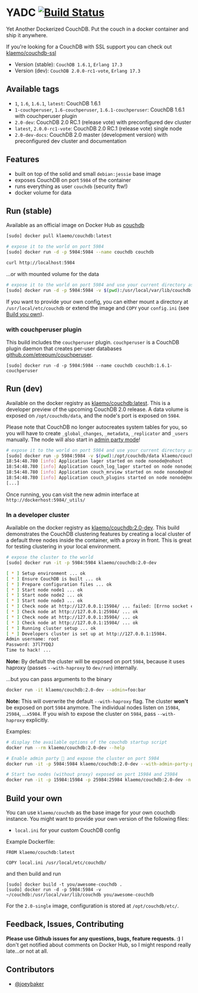 YADC [![Build Status](https://travis-ci.org/klaemo/docker-couchdb.svg?branch=master)](https://travis-ci.org/klaemo/docker-couchdb)
===

Yet Another Dockerized CouchDB.
Put the couch in a docker container and ship it anywhere.

If you're looking for a CouchDB with SSL support you can check out [klaemo/couchdb-ssl](https://index.docker.io/u/klaemo/couchdb-ssl/)

- Version (stable): `CouchDB 1.6.1`, `Erlang 17.3`
- Version (dev): `CouchDB 2.0.0-rc1-vote`, `Erlang 17.3`

## Available tags

- `1`, `1.6`, `1.6.1`, `latest`: CouchDB 1.6.1
- `1-couchperuser`, `1.6-couchperuser`, `1.6.1-couchperuser`: CouchDB 1.6.1 with couchperuser plugin
- `2.0-dev`: CouchDB 2.0 RC.1 (release vote) with preconfigured dev cluster
- `latest`, `2.0.0-rc1-vote`: CouchDB 2.0 RC.1 (release vote) single node
- `2.0-dev-docs`: CouchDB 2.0 master (development version) with preconfigured dev cluster and documentation

## Features

* built on top of the solid and small `debian:jessie` base image
* exposes CouchDB on port `5984` of the container
* runs everything as user `couchdb` (security ftw!)
* docker volume for data

## Run (stable)

Available as an official image on Docker Hub as [couchdb](https://hub.docker.com/_/couchdb/)

```bash
[sudo] docker pull klaemo/couchdb:latest

# expose it to the world on port 5984
[sudo] docker run -d -p 5984:5984 --name couchdb couchdb

curl http://localhost:5984
```

...or with mounted volume for the data

```bash
# expose it to the world on port 5984 and use your current directory as the CouchDB Database directory
[sudo] docker run -d -p 5984:5984 -v $(pwd):/usr/local/var/lib/couchdb --name couchdb couchdb
```

If you want to provide your own config, you can either mount a directory at `/usr/local/etc/couchdb`
or extend the image and `COPY` your `config.ini` (see [Build you own](#build-your-own)).

### with couchperuser plugin

This build includes the `couchperuser` plugin.
`couchperuser` is a CouchDB plugin daemon that creates per-user databases [github.com/etrepum/couchperuser](https://github.com/etrepum/couchperuser).

```
[sudo] docker run -d -p 5984:5984 --name couchdb couchdb:1.6.1-couchperuser
```

## Run (dev)

Available on the docker registry as [klaemo/couchdb:latest](https://index.docker.io/u/klaemo/couchdb/).
This is a developer preview of the upcoming CouchDB 2.0 release. A data volume
is exposed on `/opt/couchdb/data`, and the node's port is exposed on `5984`.

Please note that CouchDB no longer autocreates system tables for you, so you will
have to create `_global_changes`, `_metadata`, `_replicator` and `_users` manually.
The node will also start in [admin party mode](http://guide.couchdb.org/draft/security.html#party)!

```bash
# expose it to the world on port 5984 and use your current directory as the CouchDB Database directory
[sudo] docker run -p 5984:5984 -v $(pwd):/opt/couchdb/data klaemo/couchdb:2.0-single
18:54:48.780 [info] Application lager started on node nonode@nohost
18:54:48.780 [info] Application couch_log_lager started on node nonode@nohost
18:54:48.780 [info] Application couch_mrview started on node nonode@nohost
18:54:48.780 [info] Application couch_plugins started on node nonode@nohost
[...]
```

Once running, you can visit the new admin interface at `http://dockerhost:5984/_utils/`

### In a developer cluster

Available on the docker registry as [klaemo/couchdb:2.0-dev](https://index.docker.io/u/klaemo/couchdb/).
This build demonstrates the CouchDB clustering features by creating a local
cluster of a default three nodes inside the container, with a proxy in front.
This is great for testing clustering in your local environment.

```bash
# expose the cluster to the world
[sudo] docker run -it -p 5984:5984 klaemo/couchdb:2.0-dev

[ * ] Setup environment ... ok
[ * ] Ensure CouchDB is built ... ok
[ * ] Prepare configuration files ... ok
[ * ] Start node node1 ... ok
[ * ] Start node node2 ... ok
[ * ] Start node node3 ... ok
[ * ] Check node at http://127.0.0.1:15984/ ... failed: [Errno socket error] [Errno 111] Connection refused
[ * ] Check node at http://127.0.0.1:25984/ ... ok
[ * ] Check node at http://127.0.0.1:35984/ ... ok
[ * ] Check node at http://127.0.0.1:15984/ ... ok
[ * ] Running cluster setup ... ok
[ * ] Developers cluster is set up at http://127.0.0.1:15984.
Admin username: root
Password: 37l7YDQJ
Time to hack! ...
```
**Note:** By default the cluster will be exposed on port `5984`, because it uses haproxy
(passes `--with-haproxy` to `dev/run`) internally.

...but you can pass arguments to the binary

```bash
docker run -it klaemo/couchdb:2.0-dev --admin=foo:bar
```
**Note:** This will overwrite the default `--with-haproxy` flag. The cluster **won't** be exposed on
port `5984` anymore. The individual nodes listen on `15984`, `25984`, ...`x5984`. If you wish to expose
the cluster on `5984`, pass `--with-haproxy` explicitly.

Examples:
```bash
# display the available options of the couchdb startup script
docker run --rm klaemo/couchdb:2.0-dev --help

# Enable admin party 🎉 and expose the cluster on port 5984
docker run -it -p 5984:5984 klaemo/couchdb:2.0-dev --with-admin-party-please --with-haproxy

# Start two nodes (without proxy) exposed on port 15984 and 25984
docker run -it -p 15984:15984 -p 25984:25984 klaemo/couchdb:2.0-dev -n 2
```

## Build your own

You can use `klaemo/couchdb` as the base image for your own couchdb instance.
You might want to provide your own version of the following files:

* `local.ini` for your custom CouchDB config

Example Dockerfile:

```
FROM klaemo/couchdb:latest

COPY local.ini /usr/local/etc/couchdb/
```

and then build and run

```
[sudo] docker build -t you/awesome-couchdb .
[sudo] docker run -d -p 5984:5984 -v ~/couchdb:/usr/local/var/lib/couchdb you/awesome-couchdb
```

For the `2.0-single` image, configuration is stored at `/opt/couchdb/etc/`.

## Feedback, Issues, Contributing

**Please use Github issues for any questions, bugs, feature requests. :)**
I don't get notified about comments on Docker Hub, so I might respond really late...or not at all.

## Contributors

- [@joeybaker](https://github.com/joeybaker)

